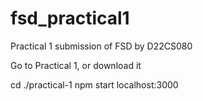 # fsd_practical1
Practical 1 submission of FSD by D22CS080

Go to Practical 1, or download it

cd ./practical-1
npm start
localhost:3000
